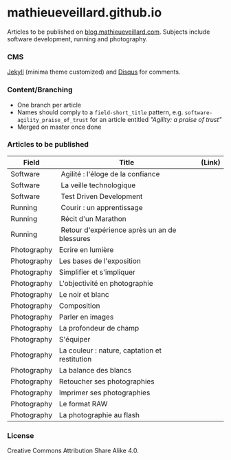 # mathieueveillard.github.io
Articles to be published on [blog.mathieueveillard.com](http://blog.mathieueveillard.com). Subjects include software development, running and photography.


### CMS
[Jekyll](https://github.com/jekyll/jekyll) (minima theme customized) and [Disqus](https://disqus.com/) for comments.

### Content/Branching
* One branch per article
* Names should comply to a `field-short_title` pattern, e.g. `software-agility_praise_of_trust` for an article entitled _"Agility: a praise of trust"_
* Merged on master once done


### Articles to be published
Field | Title | (Link)
------|-------|-----
Software | Agilité : l'éloge de la confiance |
Software | La veille technologique |
Software | Test Driven Development |
Running | Courir : un apprentissage |
Running | Récit d'un Marathon |
Running | Retour d'expérience après un an de blessures |
Photography | Ecrire en lumière |
Photography | Les bases de l'exposition |
Photography | Simplifier et s'impliquer |
Photography | L'objectivité en photographie |
Photography | Le noir et blanc |
Photography | Composition |
Photography | Parler en images |
Photography | La profondeur de champ |
Photography | S'équiper |
Photography | La couleur : nature, captation et restitution |
Photography | La balance des blancs |
Photography | Retoucher ses photographies |
Photography | Imprimer ses photographies |
Photography | Le format RAW |
Photography | La photographie au flash |


### License
Creative Commons Attribution Share Alike 4.0.
